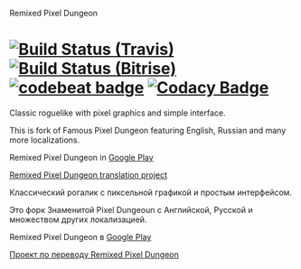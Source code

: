 Remixed Pixel Dungeon 

[![Build Status (Travis)](https://travis-ci.org/NYRDS/pixel-dungeon-remix.svg?branch=master)](https://travis-ci.org/NYRDS/pixel-dungeon-remix) 
[![Build Status (Bitrise)](https://www.bitrise.io/app/e26fee6867be46dc/status.svg?token=6vQccAuFDO9IBcSGhQbwSg)](https://www.bitrise.io/app/e26fee6867be46dc)
[![codebeat badge](https://codebeat.co/badges/53dde841-192d-4c22-8025-b4036864919f)](https://codebeat.co/projects/github-com-nyrds-pixel-dungeon-remix-master) 
[![Codacy Badge](https://api.codacy.com/project/badge/Grade/2f7c71d126c649df96191e91bcb5d4c1)](https://www.codacy.com/app/NYRDS/pixel-dungeon-remix?utm_source=github.com&amp;utm_medium=referral&amp;utm_content=NYRDS/pixel-dungeon-remix&amp;utm_campaign=Badge_Grade)
=====================

Classic roguelike with pixel graphics and simple interface.

This is fork of Famous Pixel Dungeon featuring English, Russian and many more localizations.

Remixed Pixel Dungeon in [Google Play](https://play.google.com/store/apps/details?id=com.nyrds.pixeldungeon.ml&referrer=utm_source%3Dgithub%26utm_content%3Dreadme)

[Remixed Pixel Dungeon translation project](https://www.transifex.com/projects/p/remixed-pixel-dungeon/)

Классический рогалик с пиксельной графикой и простым интерфейсом.

Это форк Знаменитой Pixel Dungeoun с Английской, Русской и множеством других локализацией.

Remixed Pixel Dungeon в [Google Play](https://play.google.com/store/apps/details?id=com.nyrds.pixeldungeon.ml&referrer=utm_source%3Dgithub%26utm_content%3Dreadme)

[Проект по переводу Remixed Pixel Dungeon](https://www.transifex.com/projects/p/remixed-pixel-dungeon/)
